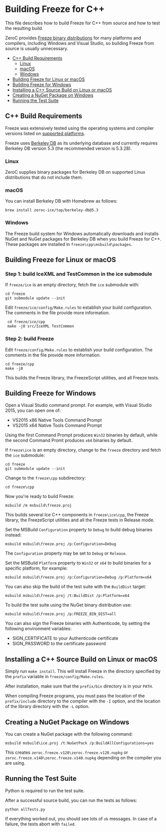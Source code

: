 # Building Freeze for C++

This file describes how to build Freeze for C++ from source and how to test the
resulting build.

ZeroC provides [Freeze binary distributions][1] for many platforms and compilers,
including Windows and Visual Studio, so building Freeze from source is usually
unnecessary.

* [C++ Build Requirements](#c-build-requirements)
  * [Linux](#linux)
  * [macOS](#macos)
  * [Windows](#windows)
* [Building Freeze for Linux or macOS](#building-freeze-for-linux-or-macos)
* [Building Freeze for Windows](#building-freeze-for-windows)
* [Installing a C++ Source Build on Linux or macOS](#installing-a-c-source-build-on-linux-or-macos)
* [Creating a NuGet Package on Windows](#creating-a-nuget-package-on-windows)
* [Running the Test Suite](#running-the-test-suite)

## C++ Build Requirements

Freeze was extensively tested using the operating systems and compiler versions
listed on [supported platforms][2].

Freeze uses [Berkeley DB][3] as its underlying database and currently requires
Berkeley DB version 5.3 (the recommended version is 5.3.28).

### Linux

ZeroC supplies binary packages for Berkeley DB on supported Linux
distributions that do not include them.

### macOS

You can install Berkeley DB with Homebrew as follows:
```
brew install zeroc-ice/tap/berkeley-db@5.3
```

### Windows

The Freeze build system for Windows automatically downloads and installs
NuGet and NuGet packages for Berkeley DB when you build Freeze for C++.
These packages are installed in `freeze\cpp\msbuild\packages`.

## Building Freeze for Linux or macOS

### Step 1: build IceXML and TestCommon in the ice submodule

If `freeze/ice` is an empty directory, fetch the `ice` submodule with:
```
cd freeze
git submodule update --init
```

Edit `freeze/ice/config/Make.rules` to establish your build configuration. The
comments in the file provide more information.
```
 cd freeze/ice/cpp
 make -j8 src/IceXML TestCommon
```

### Step 2: build Freeze

Edit `freeze/config/Make.rules` to establish your build configuration. The
comments in the file provide more information.
```
cd freeze/cpp
make -j8
```

This builds the Freeze library, the FreezeScript utilities, and all Freeze
tests.

## Building Freeze for Windows

Open a Visual Studio command prompt. For example, with Visual Studio 2015, you
can open one of:

- VS2015 x86 Native Tools Command Prompt
- VS2015 x64 Native Tools Command Prompt

Using the first Command Prompt produces `Win32` binaries by default, while
the second Command Promt produces `x64` binaries by default.

If `freeze\ice` is an empty directory, change to the `freeze` directory and
fetch the `ice` submodule:
```
cd freeze
git submodule update --init
```

Change to the `freeze\cpp` subdirectory:
```
cd freeze\cpp
```

Now you're ready to build Freeze:
```
msbuild /m msbuild\freeze.proj
```

This builds several Ice C++ components in `freeze\ice\cpp`, the Freeze
library, the FreezeScript utilities and all the Freeze tests in Release
mode.

Set the MSBuild `Configuration` property to `Debug` to build debug binaries
instead:
```
msbuild msbuild\freeze.proj /p:Configuration=Debug
```

The `Configuration` property may be set to `Debug` or `Release`.

Set the MSBuild `Platform` property to `Win32` or `x64` to build binaries
for a specific platform, for example:
```
msbuild msbuild\freeze.proj /p:Configuration=Debug /p:Platform=x64
```

You can also skip the build of the test suite with the `BuildDist` target:
```
msbuild msbuild\freeze.proj /t:BuildDist /p:Platform=x64
```

To build the test suite using the NuGet binary distribution use:
```
msbuild msbuild\freeze.proj /p:FREEZE_BIN_DIST=all
```

You can also sign the Freeze binaries with Authenticode, by setting the following
environment variables:
 - SIGN_CERTIFICATE to your Authenticode certificate
 - SIGN_PASSWORD to the certificate password

## Installing a C++ Source Build on Linux or macOS

Simply run `make install`. This will install Freeze in the directory specified
by the `prefix` variable in `freeze/config/Make.rules`.

After installation, make sure that the `prefix/bin` directory is in your `PATH`.

When compiling Freeze programs, you must pass the location of the
`prefix/include` directory to the compiler with the `-I` option, and the
location of the library directory with the `-L` option.

## Creating a NuGet Package on Windows

You can create a NuGet package with the following command:
```
msbuild msbuild\ice.proj /t:NuGetPack /p:BuildAllConfigurations=yes
```

This creates `zeroc.freeze.v120\zeroc.freeze.v120.nupkg` or
`zeroc.freeze.v140\zeroc.freeze.v140.nupkg` depending on the compiler you are
using.

## Running the Test Suite

Python is required to run the test suite.

After a successful source build, you can run the tests as follows:
```
python allTests.py
```

If everything worked out, you should see lots of `ok` messages. In case of a
failure, the tests abort with `failed`.

[1]: https://zeroc.com/downloads/ice
[2]: https://doc.zeroc.com/display/Freeze37/Supported+Platforms+for+Freeze+3.7.2
[3]: https://www.oracle.com/database/berkeley-db/index.html
